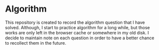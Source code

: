 # Algorithm
This repository is created to record the algorithm question that I have solved. Although, I start to practice algorithm for a long while, but those works are only left in the browser cache or somewhere in my old disk. I decide to maintain note on each question in order to have a better chance to recollect them in the future.
